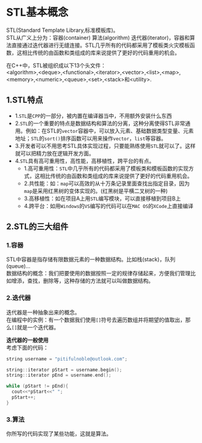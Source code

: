 # STL基本概念
STL(Standard Template Library,标准模板库)。<br>
STL从广义上分为：容器(container) 算法(algorithm) 迭代器(iterator)，容器和算法直接通过迭代器进行无缝连接。STL几乎所有的代码都采用了模板类火灾模板函数，这相比传统的由函数和类组成的库来说提供了更好的代码重用的机会。<br>

在C++中，STL被组织成以下13个头文件：<br>
<algorithm\>,<deque\>,<functional\>,<iterator\>,<vector\>,<list\>,<map\>,<memory\>,<numeric\>,<queue\>,<set\>,<stack\>和<utility\>.<br>

## 1.STL特点
- 1.``STL``是``CPP``的一部分，被内置在编译器当中，不用额外安装什么东西
- 2.``STL``的一个重要的特点是数据结构和算法的分离，这种分离使得STL非常通用。例如：在STL的``vector``容器中，可以放入元素、基础数据类型变量、元素地址；``STL``的``sort()``排序函数可以用来操作``vector``，``list``等容器。
- 3.开发者可以不用思考STL具体实现过程，只要能熟练使用``STL``就可以了。这样就可以把精力放在逻辑开发方面。
- 4.``STL``具有高可重用性，高性能，高移植性，跨平台的有点。
  - 1.高可重用性：``STL``中几乎所有的代码都采用了模板类和模板函数的实现方式，这相比传统的由函数和类组成的库来说提供了更好的代码重用机会。
  - 2.共性能：如：``map``可以高效的从十万条记录里面查找出指定目录，因为``map``是采用红黑树的变体实现的。(红黑树是平横二叉树的一种)
  - 3.高移植性：如在项目A上用``STL``编写模块，可以直接移植到项目B上
  - 4.跨平台：如用``Windows``的``VS``编写的代码可以在``MAC OS``的``XCode``上直接编译

## 2.STL的三大组件

### 1.容器
STL中容器是指存储有限数据元素的一种数据结构。比如栈(stack)，队列(queue)...<br>
数据结构的概念：我们把要使用的数据按照一定的规律存储起来，方便我们管理比如增添，查找，删除等，这种存储的方法就可以叫做数据结构。<br>

### 2.迭代器
迭代器是一种抽象出来的概念。<br>
在编程中的实例：有一个数据我们使用``[]``符号去遍历数组并将期望的值取出，那么``[]``就是一个迭代器。<br>

__迭代器的一般使用__<br>
考虑下面的代码：<br>
```cpp
string username = "pitifulnoble@outlook.com";

string::iterator pStart = username.begin();
string::iterator pEnd = username.end();

while (pStart != pEnd){
  cout<<*pStart<<" ";
  pStart++;
}
```

### 3.算法
你所写的代码实现了某些功能，这就是算法。<br>
